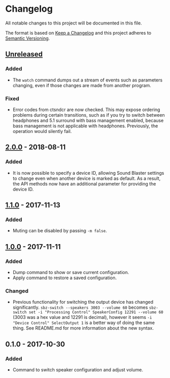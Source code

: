 # Changelog
All notable changes to this project will be documented in this file.

The format is based on [Keep a Changelog](http://keepachangelog.com/en/1.0.0/)
and this project adheres to [Semantic Versioning](http://semver.org/spec/v2.0.0.html).

## [Unreleased]
### Added
- The `watch` command dumps out a stream of events such as parameters changing, even if those changes are made from another program.

### Fixed
- Error codes from ctsndcr are now checked. This may expose ordering problems during certain transitions, such as if you try to switch between headphones and 5.1 surround with bass management enabled, because bass management is not applicable with headphones. Previously, the operation would silently fail.

## [2.0.0] - 2018-08-11
### Added
- It is now possible to specify a device ID, allowing Sound Blaster settings to change even when another device is marked as default. As a result, the API methods now have an additional parameter for providing the device ID.

## [1.1.0] - 2017-11-13
### Added
- Muting can be disabled by passing `-m false`.

## [1.0.0] - 2017-11-11
### Added
- Dump command to show or save current configuration.
- Apply command to restore a saved configuration.

### Changed
- Previous functionality for switching the output device has changed significantly. `sbz-switch --speakers 3003 --volume 60` becomes `sbz-switch set -i "Processing Control" SpeakerConfig 12291 --volume 60` (3003 was a hex value and 12291 is decimal), however it seems `-i "Device Control" SelectOutput 1` is a better way of doing the same thing. See README.md for more information about the new syntax.

## 0.1.0 - 2017-10-30
### Added
- Command to switch speaker configuration and adjust volume.

[Unreleased]: https://github.com/mdonoughe/sbz-switch/compare/v2.0.0...HEAD
[2.0.0]: https://github.com/mdonoughe/sbz-switch/compare/v1.1.0...v2.0.0
[1.1.0]: https://github.com/mdonoughe/sbz-switch/compare/v1.0.0...v1.1.0
[1.0.0]: https://github.com/mdonoughe/sbz-switch/compare/v0.1.0...v1.0.0
